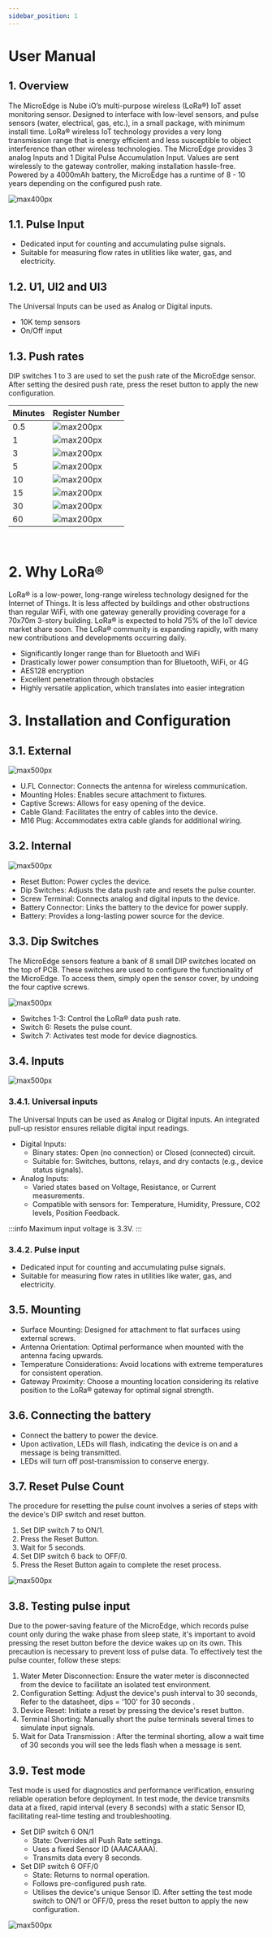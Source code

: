 ```yaml
---
sidebar_position: 1
---
```

# User Manual

## 1. Overview

The MicroEdge is Nube iO’s multi-purpose wireless (LoRa®) IoT asset monitoring sensor. Designed to interface with low-level sensors, and pulse sensors (water, electrical, gas, etc.), in a small package, with minimum install time.
LoRa® wireless IoT technology provides a very long transmission range that is energy efficient and less susceptible to object interference than other wireless technologies.
The MicroEdge provides 3 analog Inputs and 1 Digital Pulse Accumulation Input. Values are sent wirelessly to the gateway controller, making installation hassle-free.
Powered by a 4000mAh battery, the MicroEdge has a runtime of 8 - 10 years depending on the configured push rate.




![max400px](img/MICROEDGE-Front.png)


## 1.1. Pulse Input
- Dedicated input for counting and accumulating pulse signals.
- Suitable for measuring flow rates in utilities like water, gas, and electricity.


## 1.2. U1, UI2 and UI3
The  Universal Inputs can be used as Analog or Digital inputs.
- 10K temp sensors
- On/Off input

## 1.3. Push rates
DIP switches 1 to 3 are used to set the push rate of the MicroEdge sensor. After setting the desired push rate, press the reset button to apply the new configuration.

| Minutes | Register Number   |
|---------|-------------------| 
| 0.5     | ![max200px](img\dip1.png) |
| 1       | ![max200px](img\dip2.png) |
| 3       | ![max200px](img\dip3.png) |
| 5       | ![max200px](img\dip4.png) |
| 10      | ![max200px](img\dip5.png) |
| 15      | ![max200px](img\dip0.png) | 
| 30      | ![max200px](img\dip6.png) |
| 60      | ![max200px](img\dip7.png) |

<br/>


# 2. Why LoRa®
LoRa® is a low-power, long-range wireless technology designed for the Internet of Things. It is less affected by buildings and other obstructions than regular WiFi, with one gateway generally providing coverage for a 70x70m 3-story building.
LoRa® is expected to hold 75% of the IoT device market share soon. The LoRa® community is expanding rapidly, with many new contributions and developments occurring daily.

* Significantly longer range than for Bluetooth and WiFi
* Drastically lower power consumption than for Bluetooth, WiFi, or 4G
* AES128 encryption
* Excellent penetration through obstacles
* Highly versatile application, which translates into easier integration


# 3. Installation and Configuration

## 3.1. External

![max500px](img%2Fexternal.png)

* U.FL Connector: Connects the antenna for wireless communication.
* Mounting Holes: Enables secure attachment to fixtures.
* Captive Screws: Allows for easy opening of the device.
* Cable Gland: Facilitates the entry of cables into the device.
* M16 Plug: Accommodates extra cable glands for additional wiring.


## 3.2. Internal

![max500px](img%2Finternal.png)

* Reset Button: Power cycles the device.
* Dip Switches: Adjusts the data push rate and resets the pulse counter.
* Screw Terminal: Connects analog and digital inputs to the device.
* Battery Connector: Links the battery to the device for power supply.
* Battery: Provides a long-lasting power source for the device.


## 3.3. Dip Switches
The MicroEdge sensors feature a bank of 8 small DIP switches located on the top of PCB.
These switches are used to configure the functionality of the MicroEdge.
To access them, simply open the sensor cover, by undoing the four captive screws.

![max500px](img%2Fdips_ME.png)

* Switches 1-3: Control the LoRa® data push rate.
* Switch 6: Resets the pulse count.
* Switch 7: Activates test mode for device diagnostics.


## 3.4. Inputs
![max500px](img%2Fterminal.png)

### 3.4.1. Universal inputs
The  Universal Inputs can be used as Analog or Digital inputs.
An integrated pull-up resistor ensures reliable digital input readings.

- Digital Inputs:
    - Binary states: Open (no connection) or Closed (connected) circuit.
    - Suitable for: Switches, buttons, relays, and dry contacts (e.g., device status signals).
- Analog Inputs:
    - Varied states based on Voltage, Resistance, or Current measurements.
    - Compatible with sensors for: Temperature, Humidity, Pressure, CO2 levels, Position Feedback.

:::info 
Maximum input voltage is 3.3V.
:::

### 3.4.2. Pulse input
* Dedicated input for counting and accumulating pulse signals.
* Suitable for measuring flow rates in utilities like water, gas, and electricity.



## 3.5. Mounting
* Surface Mounting: Designed for attachment to flat surfaces using external screws.
* Antenna Orientation: Optimal performance when mounted with the antenna facing upwards.
* Temperature Considerations: Avoid locations with extreme temperatures for consistent operation.
* Gateway Proximity: Choose a mounting location considering its relative position to the LoRa® gateway for optimal signal strength.


## 3.6. Connecting the battery
* Connect the battery to power the device.
* Upon activation, LEDs will flash, indicating the device is on and a message is being transmitted.
* LEDs will turn off post-transmission to conserve energy.


## 3.7. Reset Pulse Count
The procedure for resetting the pulse count involves a series of steps with the device's DIP switch and reset button.
1. Set DIP switch 7 to ON/1.
2. Press the Reset Button.
3. Wait for 5 seconds.
4. Set DIP switch 6 back to OFF/0.
5. Press the Reset Button again to complete the reset process.

![max500px](img%2Fdip64.png)


## 3.8. Testing pulse input
Due to the power-saving feature of the MicroEdge, which records pulse count only during the wake phase from sleep state, it's important to avoid pressing the reset button before the device wakes up on its own. 
This precaution is necessary to prevent loss of pulse data. To effectively test the pulse counter, follow these steps:
1. Water Meter Disconnection: Ensure the water meter is disconnected from the device to facilitate an isolated test environment.
2. Configuration Setting: Adjust the device's push interval to 30 seconds,  Refer to the datasheet, dips = '100' for 30 seconds .
3. Device Reset: Initiate a reset by pressing the device's reset button.
4. Terminal Shorting: Manually short the pulse terminals several times to simulate input signals.
5. Wait for Data Transmission : After the terminal shorting, allow a wait time of 30 seconds you will see the leds flash when a message is sent.



## 3.9. Test mode
Test mode is used for diagnostics and performance verification, ensuring reliable operation before deployment. In test mode, the device transmits data at a fixed, rapid interval (every 8 seconds) with a static Sensor ID, facilitating real-time testing and troubleshooting.

* Set DIP switch 6 ON/1
  * State: Overrides all Push Rate settings.
  * Uses a fixed Sensor ID (AAACAAAA).
  * Transmits data every 8 seconds.
* Set DIP switch 6 OFF/0
  * State: Returns to normal operation.
  * Follows pre-configured push rate.
  * Utilises the device's unique Sensor ID.
  After setting the test mode switch to ON/1 or OFF/0, press the reset button to apply the new configuration.


![max500px](img%2Fdip32.png)